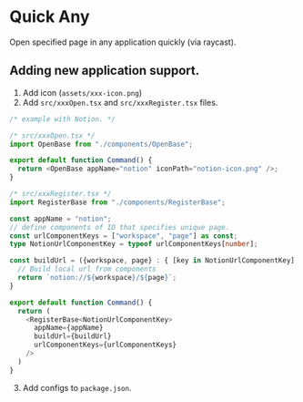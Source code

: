 # Quick Any

Open specified page in any application quickly (via raycast).

## Adding new application support.
1. Add icon (`assets/xxx-icon.png`)
2. Add `src/xxxOpen.tsx` and `src/xxxRegister.tsx` files.
```typescript
/* example with Notion. */

/* src/xxxOpen.tsx */
import OpenBase from "./components/OpenBase";

export default function Command() {
  return <OpenBase appName="notion" iconPath="notion-icon.png" />;
}

/* src/xxxRegister.tsx */
import RegisterBase from "./components/RegisterBase";

const appName = "notion";
// define components of ID that specifies unique page.
const urlComponentKeys = ["workspace", "page"] as const;
type NotionUrlComponentKey = typeof urlComponentKeys[number];

const buildUrl = ({workspace, page} : { [key in NotionUrlComponentKey]: string }) => {
  // Build local url from components
  return `notion://${workspace}/${page}`;
}

export default function Command() {
  return (
    <RegisterBase<NotionUrlComponentKey>
      appName={appName}
      buildUrl={buildUrl}
      urlComponentKeys={urlComponentKeys}
    />
  )
}
```
3. Add configs to `package.json`.
